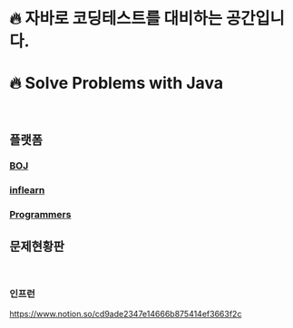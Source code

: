 # 🔥 자바로 코딩테스트를 대비하는 공간입니다.

# 🔥 Solve Problems with Java 

</br>

## 플랫폼 

### [BOJ](https://github.com/DongWooKim97/CodingTest_JAVA/tree/master/src/boj)
### [inflearn](https://github.com/DongWooKim97/CodingTest_JAVA/tree/master/src/inflearn)
### [Programmers](https://github.com/DongWooKim97/CodingTest_JAVA/tree/master/src/programmers)


## 문제현황판

</br>

### 인프런
https://www.notion.so/cd9ade2347e14666b875414ef3663f2c
